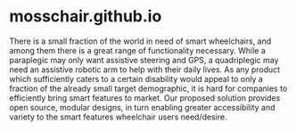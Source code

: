# mosschair.github.io

There is a small fraction of the world in need of smart wheelchairs, and among them there is a great range of functionality necessary. While a paraplegic may only want assistive steering and GPS, a quadriplegic may need an assistive robotic arm to help with their daily lives.  As any product which sufficiently caters to a certain disability would appeal to only a fraction of the already small target demographic, it is hard for companies to efficiently bring smart features to market. Our proposed solution provides open source, modular designs, in turn enabling greater accessibility and variety to the smart features wheelchair users need/desire.
